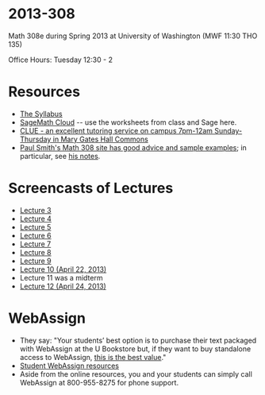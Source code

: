 2013-308
========

Math 308e during Spring 2013 at University of Washington (MWF     11:30   THO 135)

Office Hours: Tuesday 12:30 - 2

# Resources

- [The Syllabus](syllabus.md)
- [SageMath Cloud](https://cloud.sagemath.com) -- use the worksheets from class and Sage here.
- [CLUE - an excellent tutoring service on campus 7pm-12am Sunday-Thursday in Mary Gates Hall Commons](http://depts.washington.edu/clue/index.php)
- [Paul Smith's Math 308 site has good advice and sample examples](http://www.math.washington.edu/~smith/Teaching/M308.html); in particular, see [his notes](http://www.math.washington.edu/~smith/Teaching/308/308_notes.pdf).

# Screencasts of Lectures
- [Lecture 3](http://youtu.be/ru6mCdcED-E)
- [Lecture 4](http://youtu.be/swBQ-nWaCKg)
- [Lecture 5](http://youtu.be/VWPNIPW4_2Q)
- [Lecture 6](http://youtu.be/1VYXwd9yEYI)
- [Lecture 7](http://youtu.be/LZnYmZ0x1Vg)
- [Lecture 8](http://youtu.be/dVU2vKRdpfo)
- [Lecture 9](http://youtu.be/NzxbEx_Kpuk)
- [Lecture 10 (April 22, 2013)](http://youtu.be/rbzfLIO3SBM)
- Lecture 11 was a midterm
- [Lecture 12 (April 24, 2013)](http://youtu.be/PILea1jXrUU)

# WebAssign

- They say: "Your students’ best option is to purchase their text packaged with WebAssign at the U Bookstore but, if they want to buy standalone access to WebAssign, [this is the best value](http://www.cengagebrain.com/isbn/9781285181813)."
- [Student WebAssign resources](http://www.webassign.net/user_support/student/)
- Aside from the online resources, you and your students can simply call WebAssign at 800-955-8275 for phone support.
